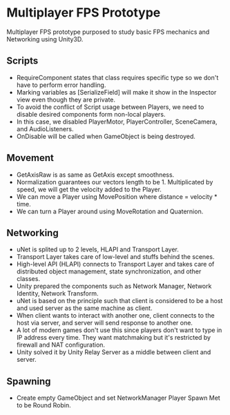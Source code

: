 # Multiplayer FPS Prototype
Multiplayer FPS prototype purposed to study basic FPS mechanics and Networking using Unity3D.

## Scripts
- RequireComponent states that class requires specific type so we don't have to perform error handling.
- Marking variables as [SerializeField] will make it show in the Inspector view even though they are private.
- To avoid the conflict of Script usage between Players, we need to disable desired components form non-local players.
- In this case, we disabled PlayerMotor, PlayerController, SceneCamera, and AudioListeners.
- OnDisable will be called when GameObject is being destroyed.

## Movement
- GetAxisRaw is as same as GetAxis except smoothness.
- Normalization guarantees our vectors length to be 1. Multiplicated by speed, we will get the velocity added to the Player.
- We can move a Player using MovePosition where distance = velocity * time.
- We can turn a Player around using MoveRotation and Quaternion.

## Networking
- uNet is splited up to 2 levels, HLAPI and Transport Layer.
- Transport Layer takes care of low-level and stuffs behind the scenes.
- High-level API (HLAPI) connects to Transport Layer and takes care of distributed object management, state synchronization, and other classes.
- Unity prepared the components such as Network Manager, Network Identity, Network Transform.
- uNet is based on the principle such that client is considered to be a host and used server as the same machine as client.
- When client wants to interact with another one, client connects to the host via server, and server will send response to another one.
- A lot of modern games don't use this since players don't want to type in IP address every time. They want matchmaking but it's restricted by firewall and NAT configuration.
- Unity solved it by Unity Relay Server as a middle between client and server.

## Spawning
- Create empty GameObject and set NetworkManager Player Spawn Met to be Round Robin.
